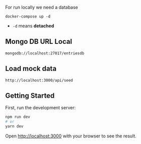 For run locally we need a database

```
docker-compose up -d
```

* `-d` means __detached__

## Mongo DB URL Local

```
mongodb://localhost:27017/entriesdb
```

## Load mock data
```
http://localhost:3000/api/seed
```

## Getting Started

First, run the development server:

```bash
npm run dev
# or
yarn dev
```

Open [http://localhost:3000](http://localhost:3000) with your browser to see the result.


